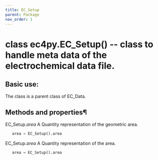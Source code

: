 ```yaml
---
title: EC_Setup
parent: Package
nav_order: 1
---
```



# class ec4py.EC_Setup() -- class to handle meta data of the electrochemical data file. 

## Basic use:
The class is a parent class of EC_Data.

## Methods and properties¶


EC_Setup.*area*
A Quantity representation of the geometric area.
```python
   area = EC_Setup().area
```

EC_Setup.*area*
A Quantity representation of the area.
```python
   area = EC_Setup().area
```
